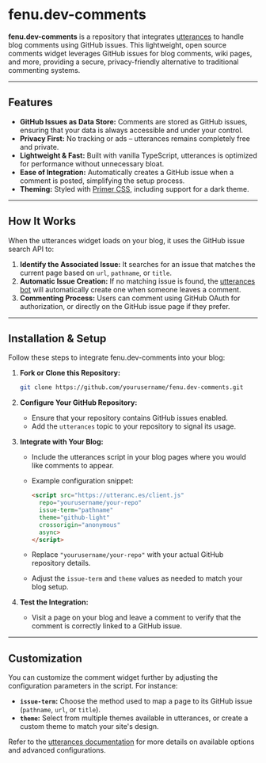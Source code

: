 # fenu.dev-comments

**fenu.dev-comments** is a repository that integrates [utterances](https://utteranc.es/) to handle blog comments using GitHub issues. This lightweight, open source comments widget leverages GitHub issues for blog comments, wiki pages, and more, providing a secure, privacy-friendly alternative to traditional commenting systems.

---

## Features

- **GitHub Issues as Data Store:** Comments are stored as GitHub issues, ensuring that your data is always accessible and under your control.
- **Privacy First:** No tracking or ads – utterances remains completely free and private.
- **Lightweight & Fast:** Built with vanilla TypeScript, utterances is optimized for performance without unnecessary bloat.
- **Ease of Integration:** Automatically creates a GitHub issue when a comment is posted, simplifying the setup process.
- **Theming:** Styled with [Primer CSS](https://primer.style/), including support for a dark theme.

---

## How It Works

When the utterances widget loads on your blog, it uses the GitHub issue search API to:

1. **Identify the Associated Issue:** It searches for an issue that matches the current page based on `url`, `pathname`, or `title`.
2. **Automatic Issue Creation:** If no matching issue is found, the [utterances bot](https://utteranc.es/) will automatically create one when someone leaves a comment.
3. **Commenting Process:** Users can comment using GitHub OAuth for authorization, or directly on the GitHub issue page if they prefer.

---

## Installation & Setup

Follow these steps to integrate fenu.dev-comments into your blog:

1. **Fork or Clone this Repository:**
   ```bash
   git clone https://github.com/yourusername/fenu.dev-comments.git
   ```
   
2. **Configure Your GitHub Repository:**
   - Ensure that your repository contains GitHub issues enabled.
   - Add the `utterances` topic to your repository to signal its usage.

3. **Integrate with Your Blog:**
   - Include the utterances script in your blog pages where you would like comments to appear.
   - Example configuration snippet:

     ```html
     <script src="https://utteranc.es/client.js"
       repo="yourusername/your-repo"
       issue-term="pathname"
       theme="github-light"
       crossorigin="anonymous"
       async>
     </script>
     ```
   - Replace `"yourusername/your-repo"` with your actual GitHub repository details.
   - Adjust the `issue-term` and `theme` values as needed to match your blog setup.

4. **Test the Integration:**
   - Visit a page on your blog and leave a comment to verify that the comment is correctly linked to a GitHub issue.

---

## Customization

You can customize the comment widget further by adjusting the configuration parameters in the script. For instance:

- **`issue-term`:** Choose the method used to map a page to its GitHub issue (`pathname`, `url`, or `title`).
- **`theme`:** Select from multiple themes available in utterances, or create a custom theme to match your site's design.

Refer to the [utterances documentation](https://utteranc.es/) for more details on available options and advanced configurations.
